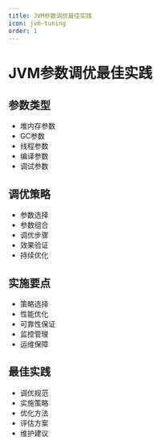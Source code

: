 ```yaml
---
title: JVM参数调优最佳实践
icon: jvm-tuning
order: 1
---
```


# JVM参数调优最佳实践

## 参数类型
- 堆内存参数
- GC参数
- 线程参数
- 编译参数
- 调试参数

## 调优策略
- 参数选择
- 参数组合
- 调优步骤
- 效果验证
- 持续优化

## 实施要点
- 策略选择
- 性能优化
- 可靠性保证
- 监控管理
- 运维保障

## 最佳实践
- 调优规范
- 实施策略
- 优化方法
- 评估方案
- 维护建议
